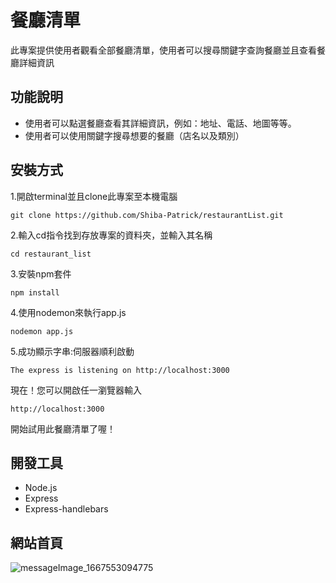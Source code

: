 # 餐廳清單

此專案提供使用者觀看全部餐廳清單，使用者可以搜尋關鍵字查詢餐廳並且查看餐廳詳細資訊

## 功能說明

* 使用者可以點選餐廳查看其詳細資訊，例如：地址、電話、地圖等等。
* 使用者可以使用關鍵字搜尋想要的餐廳（店名以及類別）

## 安裝方式

1.開啟terminal並且clone此專案至本機電腦
```
git clone https://github.com/Shiba-Patrick/restaurantList.git
```
2.輸入cd指令找到存放專案的資料夾，並輸入其名稱
```
cd restaurant_list
```
3.安裝npm套件
```
npm install
```
4.使用nodemon來執行app.js
```
nodemon app.js
```
5.成功顯示字串:伺服器順利啟動
```
The express is listening on http://localhost:3000
```
現在！您可以開啟任一瀏覽器輸入　
```
http://localhost:3000
```
開始試用此餐廳清單了喔！

## 開發工具

* Node.js
* Express
* Express-handlebars

## 網站首頁
![messageImage_1667553094775](https://user-images.githubusercontent.com/116487400/199936364-fc17c578-a440-499f-8499-b8ef4a52111f.jpg)

